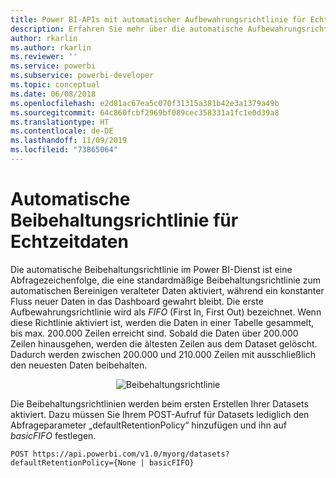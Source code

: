 ```yaml
---
title: Power BI-APIs mit automatischer Aufbewahrungsrichtlinie für Echtzeitdaten
description: Erfahren Sie mehr über die automatische Aufbewahrungsrichtlinie im Power BI-Dienst.
author: rkarlin
ms.author: rkarlin
ms.reviewer: ''
ms.service: powerbi
ms.subservice: powerbi-developer
ms.topic: conceptual
ms.date: 06/08/2018
ms.openlocfilehash: e2d81ac67ea5c070f31315a381b42e3a1379a49b
ms.sourcegitcommit: 64c860fcbf2969bf089cec358331a1fc1e0d39a8
ms.translationtype: HT
ms.contentlocale: de-DE
ms.lasthandoff: 11/09/2019
ms.locfileid: "73865064"
---
```

# <a name="automatic-retention-policy-for-real-time-data"></a>Automatische Beibehaltungsrichtlinie für Echtzeitdaten

Die automatische Beibehaltungsrichtlinie im Power BI-Dienst ist eine Abfragezeichenfolge, die eine standardmäßige Beibehaltungsrichtlinie zum automatischen Bereinigen veralteter Daten aktiviert, während ein konstanter Fluss neuer Daten in das Dashboard gewahrt bleibt. Die erste Aufbewahrungsrichtlinie wird als *FIFO* (First In, First Out) bezeichnet. Wenn diese Richtlinie aktiviert ist, werden die Daten in einer Tabelle gesammelt, bis max. 200.000 Zeilen erreicht sind. Sobald die Daten über 200.000 Zeilen hinausgehen, werden die ältesten Zeilen aus dem Dataset gelöscht. Dadurch werden zwischen 200.000 und 210.000 Zeilen mit ausschließlich den neuesten Daten beibehalten.  
  
<center>

![Beibehaltungsrichtlinie](media/api-Automatic-retention-policy-for-real-time-data/retention-policy.png) 

</center>

Die Beibehaltungsrichtlinien werden beim ersten Erstellen Ihrer Datasets aktiviert. Dazu müssen Sie Ihrem POST-Aufruf für Datasets lediglich den Abfrageparameter „defaultRetentionPolicy“ hinzufügen und ihn auf *basicFIFO* festlegen.  
  
    POST https://api.powerbi.com/v1.0/myorg/datasets?defaultRetentionPolicy={None | basicFIFO}